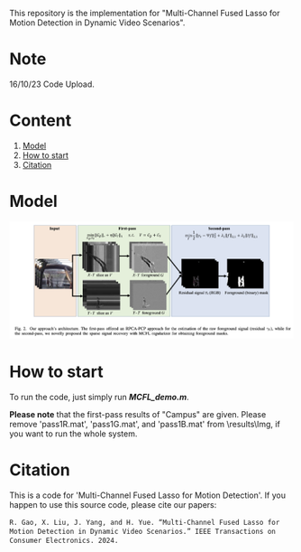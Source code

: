 This repository is the implementation for "Multi-Channel Fused Lasso for Motion Detection in Dynamic Video Scenarios".

# Note

16/10/23 Code Upload.

# Content

1. [Model](#Model)
2. [How to start](#How-to-start)
3. [Citation](#Citation)

# Model

<img src="/imgs/image-20231016134541497.png" alt="image-20231016134541497"/>

# How to start

To run the code, just simply run ***MCFL_demo.m***.

**Please note** that the first-pass results of "Campus" are given. Please remove 'pass1R.mat', 'pass1G.mat', and 'pass1B.mat' from \results\Img\, if you want to run the whole system.

# Citation

This is a code for 'Multi-Channel Fused Lasso for Motion Detection'. 
If you happen to use this source code, please cite our papers:
```
R. Gao, X. Liu, J. Yang, and H. Yue. “Multi-Channel Fused Lasso for Motion Detection in Dynamic Video Scenarios.” IEEE Transactions on Consumer Electronics. 2024.
```
